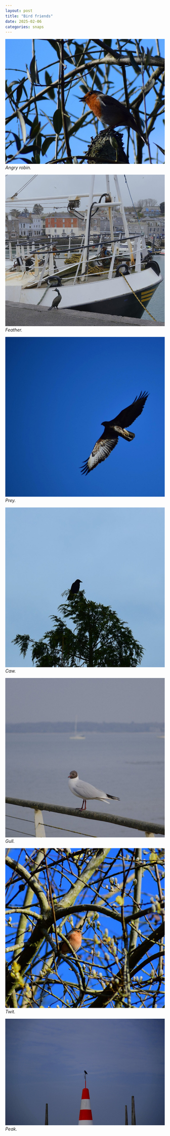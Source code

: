 ```yaml
---
layout: post
title: "Bird friends"
date: 2025-02-06
categories: snaps
---
```


![Angry robin.](/public/img/rob.jpg)
*Angry robin.*

![Feather](/public/img/feather.jpg)
*Feather.*

![Prey.](/public/img/prey.jpg)
*Prey.*

![Caw.](/public/img/caw.jpg)
*Caw.*

![Gull.](/public/img/gull.jpg)
*Gull.*

![Twit.](/public/img/twit.jpg)
*Twit.*

![Peak.](/public/img/peak.jpg)
*Peak.*